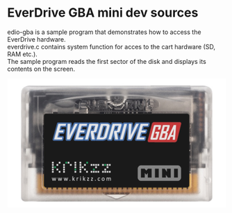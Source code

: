 # EverDrive GBA mini dev sources
edio-gba is a sample program that demonstrates how to access the EverDrive hardware.<br/>
everdrive.c contains system function for acces to the cart hardware (SD, RAM etc.).<br/>
The sample program reads the first sector of the disk and displays its contents on the screen.<br/>

![EverDrive GBA](https://github.com/krikzz/gba-ed-pub/blob/main/gba-ed.jpg)
